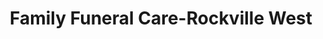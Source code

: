 ---
title: "Family Funeral Care-Rockville West"
url: /indianapolis/family-funeral-care-rockville-west/
shop: Bestattungen
---